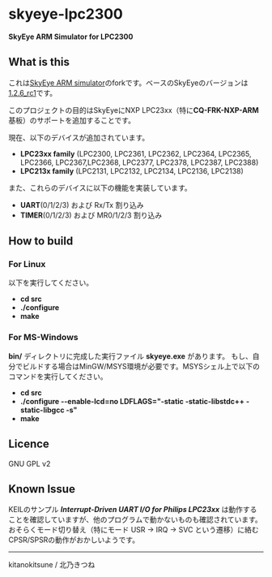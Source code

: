 # skyeye-lpc2300
**SkyEye ARM Simulator for LPC2300**


## What is this
これは[SkyEye ARM simulator](https://sourceforge.net/projects/skyeye/)のforkです。ベースのSkyEyeのバージョンは[1.2.6_rc1](https://sourceforge.net/projects/skyeye/files/skyeye/skyeye-1.2.6_rc1/)です。

このプロジェクトの目的はSkyEyeにNXP LPC23xx（特に**CQ-FRK-NXP-ARM**基板）のサポートを追加することです。

現在、以下のデバイスが追加されています。
* **LPC23xx family** (LPC2300, LPC2361, LPC2362, LPC2364, LPC2365, LPC2366, LPC2367,LPC2368, LPC2377, LPC2378, LPC2387, LPC2388)
* **LPC213x family** (LPC2131, LPC2132, LPC2134, LPC2136, LPC2138)

また、これらのデバイスに以下の機能を実装しています。
* **UART**(0/1/2/3) および Rx/Tx 割り込み
* **TIMER**(0/1/2/3) および MR0/1/2/3 割り込み


## How to build
### For Linux
以下を実行してください。
* **cd src**
* **./configure**
* **make**

### For MS-Windows
**bin/** ディレクトリに完成した実行ファイル **skyeye.exe** があります。
もし、自分でビルドする場合はMinGW/MSYS環境が必要です。MSYSシェル上で以下のコマンドを実行してください。

* **cd src**
* **./configure --enable-lcd=no LDFLAGS="-static -static-libstdc++ -static-libgcc -s"**
* **make**


## Licence
GNU GPL v2


## Known Issue
KEILのサンプル __*Interrupt-Driven UART I/O for Philips LPC23xx*__ は動作することを確認していますが、他のプログラムで動かないものも確認されています。おそらくモード切り替え（特にモード USR -> IRQ -> SVC という遷移）に絡むCPSR/SPSRの動作がおかしいようです。

---
kitanokitsune / 北乃きつね
